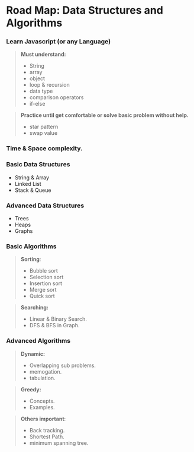 # Road Map: Data Structures and Algorithms

### Learn Javascript (or any Language)

> **Must understand:**
>
> * String
> * array
> * object
> * loop & recursion
> * data type
> * comparison operators
> * if-else

> **Practice until get comfortable or solve basic problem without help.**
>
> * star pattern
> * swap value

### Time & Space complexity.

### Basic Data Structures

* String & Array
* Linked List
* Stack & Queue

### Advanced Data Structures

* Trees
* Heaps
* Graphs

### Basic Algorithms

> **Sorting**:
>
> * Bubble sort
> * Selection sort
> * Insertion sort
> * Merge sort
> * Quick sort

> **Searching:**
>
> * Linear & Binary Search.
> * DFS & BFS in Graph.

### Advanced Algorithms

> **Dynamic:**
>
> * Overlapping sub problems.
> * memogation.
> * tabulation.

> **Greedy:**
>
> * Concepts.
> * Examples.

> **Others important**:
>
> * Back tracking.
> * Shortest Path.
> * minimum spanning tree.
